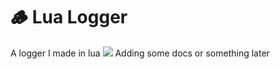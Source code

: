# 🪵 Lua Logger
A logger I made in lua
<img src="https://user-images.githubusercontent.com/73097560/115834477-dbab4500-a447-11eb-908a-139a6edaec5c.gif"></a>
Adding some docs or something later

